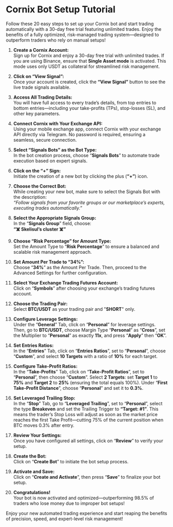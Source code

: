 # Cornix Bot Setup Tutorial

Follow these 20 easy steps to set up your Cornix bot and start trading automatically with a 30-day free trial featuring unlimited trades. Enjoy the benefits of a fully optimized, risk-managed trading system—designed to outperform traders who rely on manual setups!

1. **Create a Cornix Account:**  
   Sign up for Cornix and enjoy a 30-day free trial with unlimited trades. If you are using Binance, ensure that **Single Asset mode** is activated. This mode uses only USDT as collateral for streamlined risk management.

2. **Click on “View Signal”:**  
   Once your account is created, click the **“View Signal”** button to see the live trade signals available.

3. **Access All Trading Details:**  
   You will have full access to every trade’s details, from top entries to bottom entries—including your take-profits (TPs), stop-losses (SL), and other key parameters.

4. **Connect Cornix with Your Exchange API:**  
   Using your mobile exchange app, connect Cornix with your exchange API directly via Telegram. No password is required, ensuring a seamless, secure connection.

5. **Select “Signals Bots” as the Bot Type:**  
   In the bot creation process, choose “**Signals Bots**” to automate trade execution based on expert signals.

6. **Click on the “+” Sign:**  
   Initiate the creation of a new bot by clicking the plus (**“+”**) icon.

7. **Choose the Correct Bot:**  
   While creating your new bot, make sure to select the Signals Bot with the description:  
   *“Follow signals from your favorite groups or our marketplace’s experts, executing trades automatically.”*

8. **Select the Appropriate Signals Group:**  
   In the “**Signals Group**” field, choose:  
   **“☠️ Skelisul’s cluster ☠️”**

9. **Choose “Risk Percentage” for Amount Type:**  
   Set the Amount Type to “**Risk Percentage**” to ensure a balanced and scalable risk management approach.

10. **Set Amount Per Trade to “34%”:**  
    Choose “**34%**” as the Amount Per Trade. Then, proceed to the Advanced Settings for further configuration.

11. **Select Your Exchange Trading Futures Account:**  
    Click on “**Symbols**” after choosing your exchange’s trading futures account.

12. **Choose the Trading Pair:**  
    Select **BTC/USDT** as your trading pair and "**SHORT**" only.

13. **Configure Leverage Settings:**  
    Under the “**General**” Tab, click on “**Personal**” for leverage settings. Then, go to **BTC/USDT**, choose Margin Type “**Personal**” as “**Cross**”, set the Multiplier to “**Personal**” as exactly **11x**, and press “**Apply**” then “**OK**”.

14. **Set Entries Ratios:**  
    In the “**Entries**” Tab, click on “**Entries Ratios**”, set to “**Personal**”, choose “**Custom**”, and select **10 Targets** with a ratio of **10%** for each target.

15. **Configure Take-Profit Ratios:**  
    In the “**Take-Profits**” Tab, click on “**Take-Profit Ratios**”, set to “**Personal**”, then choose “**Custom**”. Select **2 Targets**: set **Target 1** to **75%** and **Target 2** to **25%** (ensuring the total equals 100%). Under “**First Take-Profit Distance**”, choose “**Personal**” and set it to **0.3%**.

16. **Set Leveraged Trailing Stop:**  
    In the “**Stop**” Tab, go to “**Leveraged Trailing**”, set to “**Personal**”, select the type **Breakeven** and set the Trailing Trigger to **“Target: #1”**. This means the trader’s Stop Loss will adjust as soon as the market price reaches the first Take Profit—cutting 75% of the current position when BTC moves 0.3% after entry.

17. **Review Your Settings:**  
    Once you have configured all settings, click on “**Review**” to verify your setup.

18. **Create the Bot:**  
    Click on “**Create Bot**” to initiate the bot setup process.

19. **Activate and Save:**  
    Click on “**Create and Activate**”, then press “**Save**” to finalize your bot setup.

20. **Congratulations!**  
    Your bot is now activated and optimized—outperforming 98.5% of traders who lose money due to improper bot setups!

Enjoy your new automated trading experience and start reaping the benefits of precision, speed, and expert-level risk management!
